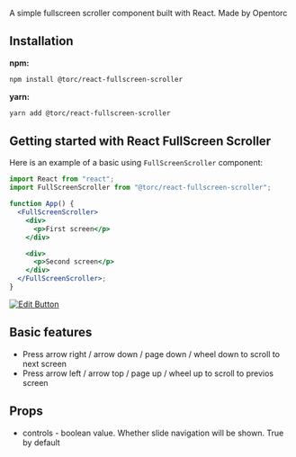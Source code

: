 A simple fullscreen scroller component built with React. Made by Opentorc

## Installation

**npm:**

```sh
npm install @torc/react-fullscreen-scroller
```

**yarn:**

```sh
yarn add @torc/react-fullscreen-scroller
```

## Getting started with React FullScreen Scroller

Here is an example of a basic using `FullScreenScroller` component:

```jsx
import React from "react";
import FullScreenScroller from "@torc/react-fullscreen-scroller";

function App() {
  <FullScreenScroller>
    <div>
      <p>First screen</p>
    </div>

    <div>
      <p>Second screen</p>
    </div>
  </FullScreenScroller>;
}
```

[![Edit Button](https://codesandbox.io/static/img/play-codesandbox.svg)](https://codesandbox.io/s/9fun92?resolutionWidth=1024&resolutionHeight=675)

## Basic features

<ul>
  <li>Press arrow right / arrow down / page down / wheel down to scroll to next screen</li>
  <li>Press arrow left / arrow top / page up / wheel up to scroll to previos screen</li>
</ul>

## Props

<ul>
  <li>controls - boolean value. Whether slide navigation will be shown. True by default</li>
</ul>
